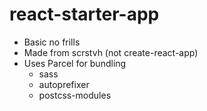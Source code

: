 # react-starter-app
  - Basic no frills
  - Made from scrstvh (not create-react-app)
  - Uses Parcel for bundling
    - sass
    - autoprefixer
    - postcss-modules
